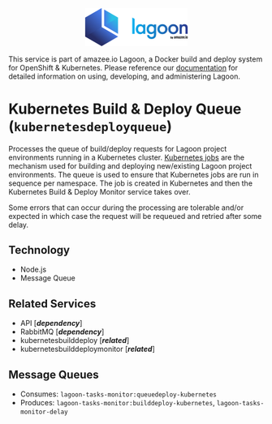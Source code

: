 <p align="center"><img
src="https://raw.githubusercontent.com/amazeeio/lagoon/master/docs/images/lagoon-logo.png"
alt="The Lagoon logo is a blue hexagon split in two pieces with an L-shaped cut"
width="40%"></p>

This service is part of amazee.io Lagoon, a Docker build and deploy system for
OpenShift & Kubernetes. Please reference our [documentation] for detailed
information on using, developing, and administering Lagoon.

# Kubernetes Build & Deploy Queue (`kubernetesdeployqueue`)

Processes the queue of build/deploy requests for Lagoon project environments
running in a Kubernetes cluster. [Kubernetes jobs] are the mechanism used for
building and deploying new/existing Lagoon project environments. The queue is
used to ensure that Kubernetes jobs are run in sequence per namespace. The job
is created in Kubernetes and then the Kubernetes Build & Deploy Monitor
service takes over.

Some errors that can occur during the processing are tolerable and/or expected
in which case the request will be requeued and retried after some delay.

## Technology

* Node.js
* Message Queue

## Related Services

* API [***dependency***]
* RabbitMQ [***dependency***]
* kubernetesbuilddeploy [***related***]
* kubernetesbuilddeploymonitor [***related***]

## Message Queues

* Consumes: `lagoon-tasks-monitor:queuedeploy-kubernetes`
* Produces: `lagoon-tasks-monitor:builddeploy-kubernetes`, `lagoon-tasks-monitor-delay`

[documentation]: https://lagoon.readthedocs.io/
[Kubernetes jobs]: https://kubernetes.io/docs/concepts/workloads/controllers/job/
